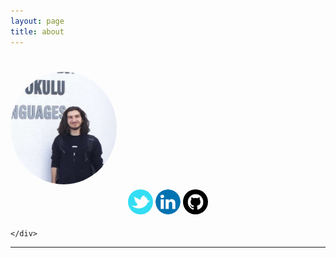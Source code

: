 ```yaml
---
layout: page
title: about
---
```


<style type="text/css">
	.about{
		width: 100%;
	}
	.pic img{
	  	margin-left: auto;
	  	margin-right: auto;
	  	width: 170px;
		height: 180px;
		border-radius: 50%;
		margin-top: 5%;
		
	}
	.social {
		width: 100%;
	}
	.social img {
		width: 40px;
		height: 40px;
		border-radius: 50%;
	}
	.social ul {
		list-style: none;
		padding: 5px;
		margin: 0;
		text-align: center;
	}
	.social li {
		display: inline-block;
	}

</style>

<div class="about">
	<div class="pic">
		<img src="/assets/img/profil.jpg">
	</div>
	<div class="social">
		<ul>
		<li><a href="https://twitter.com/emreakturkl" target="_blank"><img src="/assets/img/twitter.png"></a></li>
		<li><a href="https://www.linkedin.com/in/eakturk/" target="_blank"><img src="/assets/img/linkedin.png"></a></li>
		<li><a href="https://github.com/emreakturkk" target="_blank"><img src="/assets/img/github.png"></a></li>
		</ul>		
		
	</div>
</div><hr>